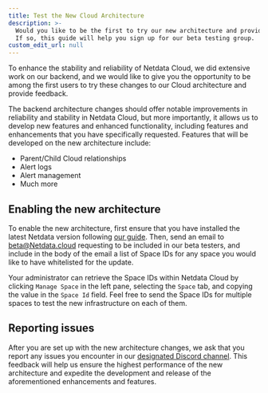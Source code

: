 ```yaml
---
title: Test the New Cloud Architecture
description: >-
  Would you like to be the first to try our new architecture and provide feedback? 
  If so, this guide will help you sign up for our beta testing group.
custom_edit_url: null
---
```


To enhance the stability and reliability of Netdata Cloud, we did extensive work on our backend, and we would like to give you the opportunity 
to be among the first users to try these changes to our Cloud architecture and provide feedback. 

The backend architecture changes should offer notable improvements in reliability and stability in Netdata Cloud, 
but more importantly, it allows us to develop new features and enhanced functionality, including features and enhancements
that you have specifically requested. Features that will be developed on the new architecture include:

- Parent/Child Cloud relationships
- Alert logs
- Alert management
- Much more

## Enabling the new architecture

To enable the new architecture, first ensure that you have installed the latest Netdata version following 
[our guide](https://learn.netdata.cloud/docs/get-started/). Then, send an email to [beta@Netdata.cloud](mailto:beta@netdata.cloud)
requesting to be included in our beta testers, and include in the body of the email a list of Space IDs for any space you would like to have
whitelisted for the update.

Your administrator can retrieve the Space IDs within Netdata Cloud by clicking `Manage Space` in the left pane, selecting the
`Space` tab, and copying the value in the `Space Id` field. Feel free to send the Space IDs for multiple spaces to test 
the new infrastructure on each of them.

## Reporting issues

After you are set up with the new architecture changes, we ask that you report any issues you encounter in our 
[designated Discord channel](https://discord.gg/dGzdemHwHh). This feedback
will help us ensure the highest performance of the new architecture and expedite the development and release
of the aforementioned enhancements and features.

